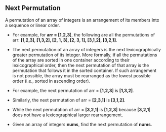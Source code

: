 ## Next Permutation

A permutation of an array of integers is an arrangement of its members into a sequence or linear order.

- For example, for **arr = [1,2,3]**, the following are all the permutations of arr: **[1,2,3], [1,3,2], [2, 1, 3], [2, 3, 1], [3,1,2], [3,2,1]**.

- The next permutation of an array of integers is the next lexicographically greater permutation of its integer. More formally, if all the permutations of the array are sorted in one container according to their lexicographical order, then the next permutation of that array is the permutation that follows it in the sorted container. If such arrangement is not possible, the array must be rearranged as the lowest possible order (i.e., sorted in ascending order).

- For example, the next permutation of arr = **[1,2,3]** is **[1,3,2]**.
- Similarly, the next permutation of arr = **[2,3,1]** is **[3,1,2]**.
- While the next permutation of arr = **[3,2,1]** is **[1,2,3]** because **[3,2,1]** does not have a lexicographical larger rearrangement.
- Given an array of integers **nums**, find the next permutation of **nums**.
